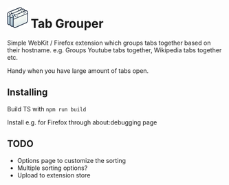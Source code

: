 # <img src="./resources/small.png" /> Tab Grouper 

Simple WebKit / Firefox extension which groups tabs together based on their hostname.
e.g. Groups Youtube tabs together, Wikipedia tabs together etc.

Handy when you have large amount of tabs open.

## Installing

Build TS with `npm run build`

Install e.g. for Firefox through about:debugging page

## TODO

- Options page to customize the sorting
- Multiple sorting options?
- Upload to extension store